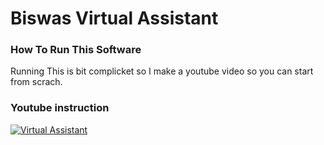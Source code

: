 # Biswas Virtual Assistant

### How To Run This Software

Running This is bit complicket so I make a youtube video so you can start from scrach. 

### Youtube instruction

[![Virtual Assistant](https://www.google.com/url?sa=i&url=https%3A%2F%2Fwww.elegantthemes.com%2Fblog%2Fbusiness%2Fhow-to-become-a-virtual-assistant&psig=AOvVaw3qRvZ9EszTMrz_ZuyViz4-&ust=1611720021552000&source=images&cd=vfe&ved=0CAIQjRxqFwoTCKjLiZLbuO4CFQAAAAAdAAAAABAK)](https://www.youtube.com/playlist?list=PLaUHdizmYMp33A_VtsQjPVlGWP78_t3_A)
